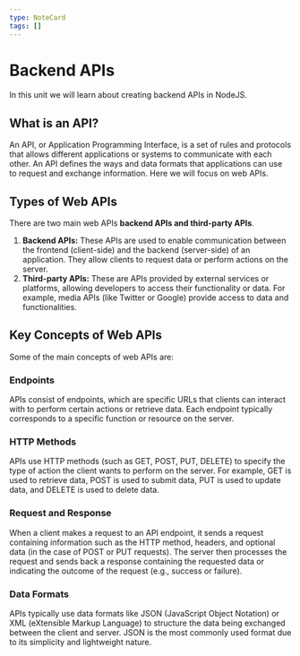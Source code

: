 ```yaml
---
type: NoteCard
tags: []
---
```


# Backend APIs

In this unit we will learn about creating backend APIs in NodeJS.

## What is an API?

An API, or Application Programming Interface, is a set of rules and protocols that allows different applications or systems to communicate with each other. An API defines the ways and data formats that applications can use to request and exchange information. Here we will focus on web APIs.

## Types of Web APIs

There are two main web APIs **backend APIs and third-party APIs**.

1.  **Backend APIs:** These APIs are used to enable communication between the frontend (client-side) and the backend (server-side) of an application. They allow clients to request data or perform actions on the server.
2.  **Third-party APIs:** These are APIs provided by external services or platforms, allowing developers to access their functionality or data. For example, media APIs (like Twitter or Google) provide access to data and functionalities.

## Key Concepts of Web APIs

Some of the main concepts of web APIs are:

### Endpoints

APIs consist of endpoints, which are specific URLs that clients can interact with to perform certain actions or retrieve data. Each endpoint typically corresponds to a specific function or resource on the server.

### HTTP Methods

APIs use HTTP methods (such as GET, POST, PUT, DELETE) to specify the type of action the client wants to perform on the server. For example, GET is used to retrieve data, POST is used to submit data, PUT is used to update data, and DELETE is used to delete data.

### Request and Response

When a client makes a request to an API endpoint, it sends a request containing information such as the HTTP method, headers, and optional data (in the case of POST or PUT requests). The server then processes the request and sends back a response containing the requested data or indicating the outcome of the request (e.g., success or failure).

### Data Formats

APIs typically use data formats like JSON (JavaScript Object Notation) or XML (eXtensible Markup Language) to structure the data being exchanged between the client and server. JSON is the most commonly used format due to its simplicity and lightweight nature.
